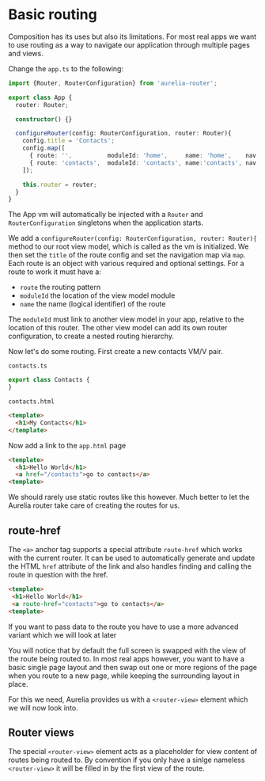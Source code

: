 # Basic routing

Composition has its uses but also its limitations. For most real apps we want to use routing as a way to navigate our application through multiple pages and views.

Change the `app.ts` to the following:

```ts
import {Router, RouterConfiguration} from 'aurelia-router';

export class App {
  router: Router;

  constructor() {}

  configureRouter(config: RouterConfiguration, router: Router){
    config.title = 'Contacts';
    config.map([
      { route: '',          moduleId: 'home',     name: 'home',    nav: true,   title: 'Home' },
      { route: 'contacts',  moduleId: 'contacts', name:'contacts', nav: true,   title: 'Contacts' }
    ]);

    this.router = router;
  }
}
```

The App vm will automatically be injected with a `Router` and `RouterConfiguration` singletons when the application starts.

We add a `configureRouter(config: RouterConfiguration, router: Router){` method to our root view model, which is called as the vm is initialized.
We then set the `title` of the route config and set the navigation map via `map`. Each route is an object with various required and optional settings.
For a route to work it must have a:

- `route` the routing pattern
- `moduleId` the location of the view model module
- `name` the name (logical identifier) of the route

The `moduleId` must link to another view model in your app, relative to the location of this router. The other view model can add its own router configuration, to create a nested routing hierarchy.

Now let's do some routing. First create a new contacts VM/V pair.

`contacts.ts`

```ts
export class Contacts {
}
```

`contacts.html`

```html
<template>
  <h1>My Contacts</h1>
</template>
```

Now add a link to the `app.html` page

```html
<template>
  <h1>Hello World</h1>
  <a href="/contacts">go to contacts</a>
<template>
```

We should rarely use static routes like this however. Much better to let the Aurelia router take care of creating the routes for us.

## route-href

The `<a>` anchor tag supports a special attribute `route-href` which works with the current router. It can be used to automatically generate and update the HTML `href` attribute of the link and also handles finding and calling the route in question with the href. 

```html
<template>
 <h1>Hello World</h1>
 <a route-href="contacts">go to contacts</a>
<template>
```

If you want to pass data to the route you have to use a more advanced variant which we will look at later

You will notice that by default the full screen is swapped with the view of the route being routed to. In most real apps however, you want to have a basic single page layout and then swap out one or more regions of the page when you route to a new page, while keeping the surrounding layout in place.

For this we need, Aurelia provides us with a `<router-view>` element which we will now look into.

## Router views

The special `<router-view>` element acts as a placeholder for view content of routes being routed to. By convention if you only have a sinlge nameless `<router-view>` it will be filled in by the first view of the route.






